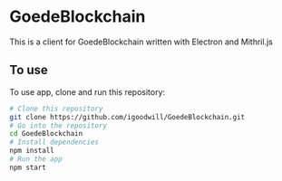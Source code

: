 # GoedeBlockchain

This is a client for GoedeBlockchain written with Electron and Mithril.js

## To use

To use app, clone and run this repository:

```bash
# Clone this repository
git clone https://github.com/igoodwill/GoedeBlockchain.git
# Go into the repository
cd GoedeBlockchain
# Install dependencies
npm install
# Run the app
npm start
```
